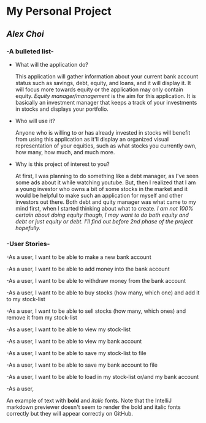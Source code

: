 # My Personal Project

## _Alex Choi_

### -A **bulleted** list-
- What will the application do?

    This application will gather information about your current bank account
    status such as savings, debt, equity, and loans, and it will
    display it. It will focus more towards equity or the application may only
    contain equity. *Equity manager/management* is the aim for this
    application. It is basically an investment manager that keeps a track
    of your investments in stocks and displays your portfolio.

- Who will use it?

    Anyone who is willing to or has already invested in stocks will benefit
    from using this application as it'll display an organized
    visual representation of your equities, such as what stocks you
    currently own, how many, how much, and much more.

- Why is this project of interest to you?

    At first, I was planning to do something like a debt manager, as I've
    seen some ads about it while watching youtube. But, then I realized
    that I am a young investor who owns a bit of some stocks in the market
    and it would be helpful to make such an application for myself
    and other investors out there. Both debt and quity manager was what
    came to my mind first, when I started thinking about
    what to create. *I am not 100% certain about doing equity though,
    I may want to do both equity and debt or just equity or debt.
    I'll find out before 2nd phase of the project hopefully.*


### -User Stories-
-As a user, I want to be able to make a new bank account

-As a user, I want to be able to add money into the bank account

-As a user, I want to be able to withdraw money from the bank account

-As a user, I want to be able to buy stocks (how many, which one) and add it to my stock-list

-As a user, I want to be able to sell stocks (how many, which ones) and remove it from my stock-list

-As a user, I want to be able to view my stock-list

-As a user, I want to be able to view my bank account

-As a user, I want to be able to save my stock-list to file

-As a user, I want to be able to save my bank account to file

-As a user, I want to be able to load in my stock-list or/and my bank account

-As a user,



An example of text with **bold** and *italic* fonts.  Note that the IntelliJ markdown previewer doesn't seem to render 
the bold and italic fonts correctly but they will appear correctly on GitHub.